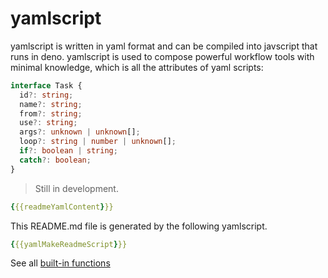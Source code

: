 # yamlscript

yamlscript is written in yaml format and can be compiled into javscript that
runs in deno. yamlscript is used to compose powerful workflow tools with minimal
knowledge, which is all the attributes of yaml scripts:

```typescript
interface Task {
  id?: string;
  name?: string;
  from?: string;
  use?: string;
  args?: unknown | unknown[];
  loop?: string | number | unknown[];
  if?: boolean | string;
  catch?: boolean;
}
```

> Still in development.

```yaml
{{{readmeYamlContent}}}
```

This README.md file is generated by the following yamlscript.

```yaml
{{{yamlMakeReadmeScript}}}
```

See all [built-in functions](/globals/mod.ts)
